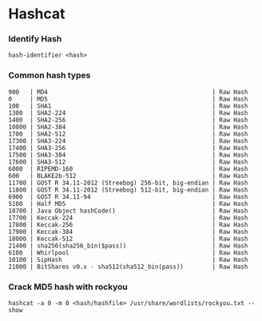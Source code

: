 # Hashcat

### Identify Hash

```hash-identifier <hash>```

### Common hash types

```text
900   | MD4                                              | Raw Hash
0     | MD5                                              | Raw Hash
100   | SHA1                                             | Raw Hash
1300  | SHA2-224                                         | Raw Hash
1400  | SHA2-256                                         | Raw Hash
10800 | SHA2-384                                         | Raw Hash
1700  | SHA2-512                                         | Raw Hash
17300 | SHA3-224                                         | Raw Hash
17400 | SHA3-256                                         | Raw Hash
17500 | SHA3-384                                         | Raw Hash
17600 | SHA3-512                                         | Raw Hash
6000  | RIPEMD-160                                       | Raw Hash
600   | BLAKE2b-512                                      | Raw Hash
11700 | GOST R 34.11-2012 (Streebog) 256-bit, big-endian | Raw Hash
11800 | GOST R 34.11-2012 (Streebog) 512-bit, big-endian | Raw Hash
6900  | GOST R 34.11-94                                  | Raw Hash
5100  | Half MD5                                         | Raw Hash
18700 | Java Object hashCode()                           | Raw Hash
17700 | Keccak-224                                       | Raw Hash
17800 | Keccak-256                                       | Raw Hash
17900 | Keccak-384                                       | Raw Hash
18000 | Keccak-512                                       | Raw Hash
21400 | sha256(sha256_bin($pass))                        | Raw Hash
6100  | Whirlpool                                        | Raw Hash
10100 | SipHash                                          | Raw Hash
21000 | BitShares v0.x - sha512(sha512_bin(pass))        | Raw Hash
```

### Crack MD5 hash with rockyou

```hashcat -a 0 -m 0 <hash/hashfile> /usr/share/wordlists/rockyou.txt --show```